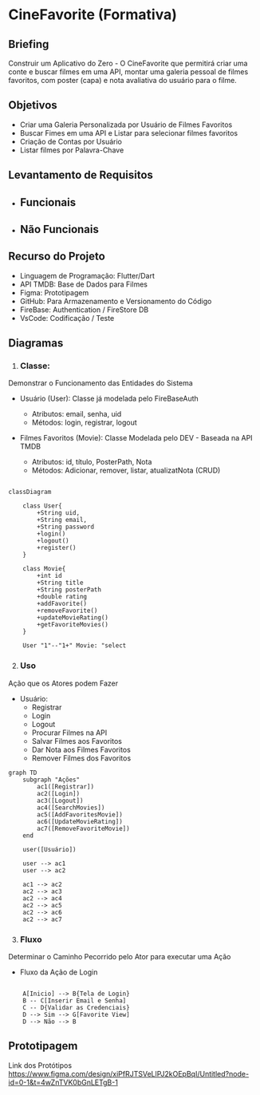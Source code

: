 # CineFavorite (Formativa)

## Briefing
Construir um Aplicativo do Zero - O CineFavorite que permitirá criar uma conte e buscar filmes em uma API,
montar uma galeria pessoal de filmes favoritos, com poster (capa) e nota avaliativa do usuário para o filme.

## Objetivos
- Criar uma Galeria Personalizada por Usuário de Filmes Favoritos
- Buscar Fimes em uma API e Listar para selecionar filmes favoritos
- Criação de Contas por Usuário
- Listar filmes por Palavra-Chave

## Levantamento de Requisitos
- ## Funcionais
- ## Não Funcionais

## Recurso do Projeto
- Linguagem de Programação: Flutter/Dart
- API TMDB: Base de Dados para Filmes
- Figma: Prototipagem
- GitHub: Para Armazenamento e Versionamento do Código
- FireBase: Authentication / FireStore DB
- VsCode: Codificação / Teste

## Diagramas
1. ### Classe:
Demonstrar o Funcionamento das Entidades do Sistema
- Usuário (User): Classe já modelada pelo FireBaseAuth
    - Atributos: email, senha, uid
    - Métodos: login, registrar, logout
    
- Filmes Favoritos (Movie): Classe Modelada pelo DEV - 
Baseada na API TMDB
    - Atributos: id, título, PosterPath, Nota
    - Métodos: Adicionar, remover, listar, atualizatNota (CRUD)

```mermaid

classDiagram

    class User{
        +String uid,
        +String email,
        +String password
        +login()
        +logout()
        +register()
    }

    class Movie{
        +int id
        +String title
        +String posterPath
        +double rating
        +addFavorite()
        +removeFavorite()
        +updateMovieRating()
        +getFavoriteMovies()
    }

    User "1"--"1+" Movie: "select

```

2. ### Uso
Ação que os Atores podem Fazer
- Usuário:
    - Registrar
    - Login
    - Logout
    - Procurar Filmes na API
    - Salvar Filmes aos Favoritos
    - Dar Nota aos Filmes Favoritos
    - Remover Filmes dos Favoritos

```mermaid
graph TD
    subgraph "Ações"
        ac1([Registrar])
        ac2([Login])
        ac3([Logout])
        ac4([SearchMovies])
        ac5([AddFavoritesMovie])
        ac6([UpdateMovieRating])
        ac7([RemoveFavoriteMovie])
    end

    user([Usuário])

    user --> ac1
    user --> ac2

    ac1 --> ac2
    ac2 --> ac3
    ac2 --> ac4
    ac2 --> ac5
    ac2 --> ac6
    ac2 --> ac7

```

3. ### Fluxo
Determinar o Caminho Pecorrido pelo Ator para executar
uma Ação

- Fluxo da Ação de Login

```mermaid

    A[Inicio] --> B{Tela de Login}
    B -- C[Inserir Email e Senha]
    C -- D{Validar as Credenciais}
    D --> Sim --> G[Favorite View]
    D --> Não --> B

```

## Prototipagem

Link dos Protótipos
https://www.figma.com/design/xiPfRJTSVeLlPJ2kOEpBqI/Untitled?node-id=0-1&t=4wZnTVK0bGnLETgB-1

## 